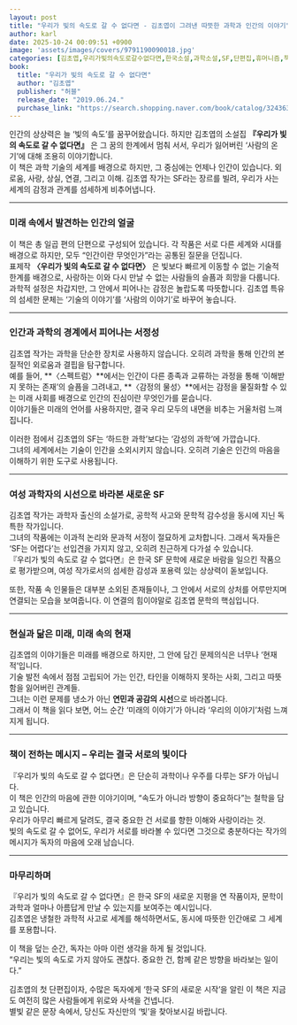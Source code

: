 ```yaml
---
layout: post
title: "우리가 빛의 속도로 갈 수 없다면 - 김초엽이 그려낸 따뜻한 과학과 인간의 이야기"
author: karl
date: 2025-10-24 00:09:51 +0900
image: 'assets/images/covers/9791190090018.jpg'
categories: [김초엽,우리가빛의속도로갈수없다면,한국소설,과학소설,SF,단편집,휴머니즘,책소개]
book:
  title: "우리가 빛의 속도로 갈 수 없다면"
  author: "김초엽"
  publisher: "허블"
  release_date: "2019.06.24."
  purchase_link: "https://search.shopping.naver.com/book/catalog/32436342677"
---
```


인간의 상상력은 늘 ‘빛의 속도’를 꿈꾸어왔습니다. 하지만 김초엽의 소설집 **『우리가 빛의 속도로 갈 수 없다면』** 은 그 꿈의 한계에서 멈춰 서서, 우리가 잃어버린 ‘사람의 온기’에 대해 조용히 이야기합니다.  
이 책은 과학 기술의 세계를 배경으로 하지만, 그 중심에는 언제나 인간이 있습니다. 외로움, 사랑, 상실, 연결, 그리고 이해. 김초엽 작가는 SF라는 장르를 빌려, 우리가 사는 세계의 감정과 관계를 섬세하게 비추어냅니다.

---

### 미래 속에서 발견하는 인간의 얼굴

이 책은 총 일곱 편의 단편으로 구성되어 있습니다. 각 작품은 서로 다른 세계와 시대를 배경으로 하지만, 모두 “인간이란 무엇인가”라는 공통된 질문을 던집니다.  
표제작 **〈우리가 빛의 속도로 갈 수 없다면〉** 은 빛보다 빠르게 이동할 수 없는 기술적 한계를 배경으로, 사랑하는 이와 다시 만날 수 없는 사람들의 슬픔과 희망을 다룹니다.  
과학적 설정은 차갑지만, 그 안에서 피어나는 감정은 놀랍도록 따뜻합니다. 김초엽 특유의 섬세한 문체는 ‘기술의 이야기’를 ‘사람의 이야기’로 바꾸어 놓습니다.

---

### 인간과 과학의 경계에서 피어나는 서정성

김초엽 작가는 과학을 단순한 장치로 사용하지 않습니다. 오히려 과학을 통해 인간의 본질적인 외로움과 결핍을 탐구합니다.  
예를 들어, **〈스펙트럼〉**에서는 인간이 다른 종족과 교류하는 과정을 통해 ‘이해받지 못하는 존재’의 슬픔을 그려내고, **〈감정의 물성〉**에서는 감정을 물질화할 수 있는 미래 사회를 배경으로 인간의 진심이란 무엇인가를 묻습니다.  
이야기들은 미래의 언어를 사용하지만, 결국 우리 모두의 내면을 비추는 거울처럼 느껴집니다.  

이러한 점에서 김초엽의 SF는 ‘하드한 과학’보다는 ‘감성의 과학’에 가깝습니다.  
그녀의 세계에서는 기술이 인간을 소외시키지 않습니다. 오히려 기술은 인간의 마음을 이해하기 위한 도구로 사용됩니다.  

---

### 여성 과학자의 시선으로 바라본 새로운 SF

김초엽 작가는 과학자 출신의 소설가로, 공학적 사고와 문학적 감수성을 동시에 지닌 독특한 작가입니다.  
그녀의 작품에는 이과적 논리와 문과적 서정이 절묘하게 교차합니다. 그래서 독자들은 ‘SF는 어렵다’는 선입견을 가지지 않고, 오히려 친근하게 다가설 수 있습니다.  
『우리가 빛의 속도로 갈 수 없다면』은 한국 SF 문학에 새로운 바람을 일으킨 작품으로 평가받으며, 여성 작가로서의 섬세한 감성과 포용력 있는 상상력이 돋보입니다.  

또한, 작품 속 인물들은 대부분 소외된 존재들이나, 그 안에서 서로의 상처를 어루만지며 연결되는 모습을 보여줍니다. 이 연결의 힘이야말로 김초엽 문학의 핵심입니다.  

---

### 현실과 닮은 미래, 미래 속의 현재

김초엽의 이야기들은 미래를 배경으로 하지만, 그 안에 담긴 문제의식은 너무나 ‘현재적’입니다.  
기술 발전 속에서 점점 고립되어 가는 인간, 타인을 이해하지 못하는 사회, 그리고 따뜻함을 잃어버린 관계들.  
그녀는 이런 문제를 냉소가 아닌 **연민과 공감의 시선**으로 바라봅니다.  
그래서 이 책을 읽다 보면, 어느 순간 ‘미래의 이야기’가 아니라 ‘우리의 이야기’처럼 느껴지게 됩니다.  

---

### 책이 전하는 메시지 – 우리는 결국 서로의 빛이다

『우리가 빛의 속도로 갈 수 없다면』은 단순히 과학이나 우주를 다루는 SF가 아닙니다.  
이 책은 인간의 마음에 관한 이야기이며, “속도가 아니라 방향이 중요하다”는 철학을 담고 있습니다.  
우리가 아무리 빠르게 달려도, 결국 중요한 건 서로를 향한 이해와 사랑이라는 것.  
빛의 속도로 갈 수 없어도, 우리가 서로를 바라볼 수 있다면 그것으로 충분하다는 작가의 메시지가 독자의 마음에 오래 남습니다.  

---

### 마무리하며

『우리가 빛의 속도로 갈 수 없다면』은 한국 SF의 새로운 지평을 연 작품이자, 문학이 과학과 얼마나 아름답게 만날 수 있는지를 보여주는 예시입니다.  
김초엽은 냉철한 과학적 사고로 세계를 해석하면서도, 동시에 따뜻한 인간애로 그 세계를 포용합니다.  

이 책을 덮는 순간, 독자는 아마 이런 생각을 하게 될 것입니다.  
“우리는 빛의 속도로 가지 않아도 괜찮다. 중요한 건, 함께 같은 방향을 바라보는 일이다.”  

김초엽의 첫 단편집이자, 수많은 독자에게 ‘한국 SF의 새로운 시작’을 알린 이 책은 지금도 여전히 많은 사람들에게 위로와 사색을 건넵니다.  
별빛 같은 문장 속에서, 당신도 자신만의 ‘빛’을 찾아보시길 바랍니다.
